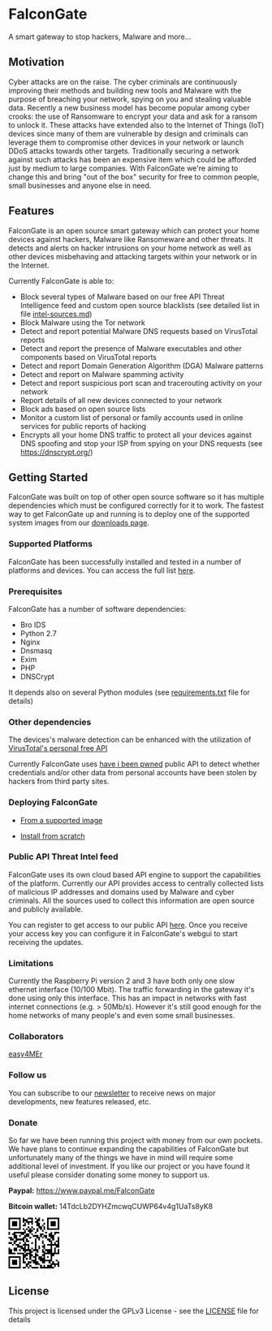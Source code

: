 # FalconGate

A smart gateway to stop hackers, Malware and more...

## Motivation

Cyber attacks are on the raise. The cyber criminals are continuously improving their methods and building new tools and Malware with the purpose of breaching your network, spying on you and stealing valuable data. Recently a new business model has become popular among cyber crooks: the use of Ransomware to encrypt your data and ask for a ransom to unlock it. These attacks have extended also to the Internet of Things (IoT) devices since many of them are vulnerable by design and criminals can leverage them to compromise other devices in your network or launch DDoS attacks towards other targets. Traditionally securing a network against such attacks has been an expensive item which could be afforded just by medium to large companies. With FalconGate we're aiming to change this and bring "out of the box" security for free to common people, small businesses and anyone else in need.

## Features

FalconGate is an open source smart gateway which can protect your home devices against hackers, Malware like Ransomeware and other threats. It detects and alerts on hacker intrusions on your home network as well as other devices misbehaving and attacking targets within your network or in the Internet.

Currently FalconGate is able to:

- Block several types of Malware based on our free API Threat Intelligence feed and custom open source blacklists (see detailed list in file [intel-sources.md](intel-sources.md))
- Block Malware using the Tor network
- Detect and report potential Malware DNS requests based on VirusTotal reports
- Detect and report the presence of Malware executables and other components based on VirusTotal reports
- Detect and report Domain Generation Algorithm (DGA) Malware patterns
- Detect and report on Malware spamming activity
- Detect and report suspicious port scan and tracerouting activity on your network
- Report details of all new devices connected to your network
- Block ads based on open source lists
- Monitor a custom list of personal or family accounts used in online services for public reports of hacking
- Encrypts all your home DNS traffic to protect all your devices against DNS spoofing and stop your ISP from spying on your DNS requests (see https://dnscrypt.org/)

## Getting Started

FalconGate was built on top of other open source software so it has multiple dependencies which must be configured correctly for it to work. The fastest way to get FalconGate up and running is to deploy one of the supported system images from our [downloads page](https://github.com/A3sal0n/FalconGate/wiki/Downloads).

### Supported Platforms

FalconGate has been successfully installed and tested in a number of platforms and devices. You can access the full list [here](https://github.com/A3sal0n/FalconGate/wiki/Tested-platforms-and-devices).


### Prerequisites

FalconGate has a number of software dependencies:

- Bro IDS
- Python 2.7
- Nginx
- Dnsmasq
- Exim
- PHP
- DNSCrypt

It depends also on several Python modules (see [requirements.txt](requirements.txt) file for details)

### Other dependencies

The devices's malware detection can be enhanced with the utilization of [VirusTotal's personal free API](https://www.virustotal.com/en/documentation/public-api/)

Currently FalconGate uses [have i been pwned](https://haveibeenpwned.com/API/v2) public API to detect whether credentials and/or other data from personal accounts have been stolen by hackers from third party sites.

### Deploying FalconGate

- [From a supported image](https://github.com/A3sal0n/FalconGate/wiki/Deploy-from-image)

- [Install from scratch](https://github.com/A3sal0n/FalconGate/wiki/Install-from-source)

### Public API Threat Intel feed

FalconGate uses its own cloud based API engine to support the capabilities of the platform. Currently our API provides access to centrally collected lists of malicious IP addresses and domains used by Malware and cyber criminals. All the sources used to collect this information are open source and publicly available.

You can register to get access to our public API [here](http://eepurl.com/cHtpQj). Once you receive your access key you can configure it in FalconGate's webgui to start receiving the updates.

### Limitations

Currently the Raspberry Pi version 2 and 3 have both only one slow ethernet interface (10/100 Mbit). The traffic forwarding in the gateway it's done using only this interface. This has an impact in networks with fast internet connections (e.g. > 50Mb/s). However it's still good enough for the home networks of many people's  and even some small businesses. 

### Collaborators
[easy4MEr](https://github.com/easy4MEr)

### Follow us

You can subscribe to our [newsletter](http://eepurl.com/cvwEYj) to receive news on major developments, new features released, etc.

### Donate

So far we have been running this project with money from our own pockets. We have plans to continue expanding the capabilities of FalconGate but unfortunately many of the things we have in mind will require some additional level of investment. If you like our project or you have found it useful please consider donating some money to support us.

**Paypal:** https://www.paypal.me/FalconGate

**Bitcoin wallet:** 14TdcLb2DYHZmcwqCUWP64v4g1UaTs8yK8

![alt tag](https://github.com/A3sal0n/FalconGate/blob/master/html/images/bitcoin_wallet.png)

## License

This project is licensed under the GPLv3 License - see the [LICENSE](LICENSE) file for details

